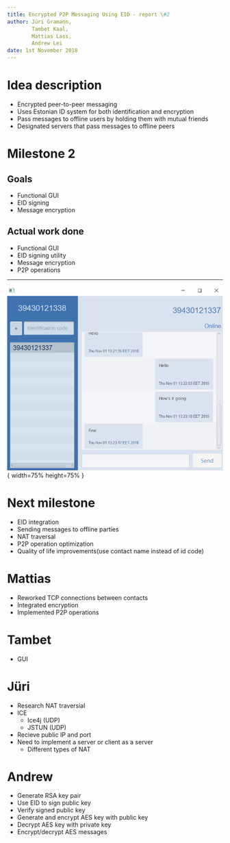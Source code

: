 ```yaml
---
title: Encrypted P2P Messaging Using EID - report \#2
author: Jüri Gramann, 
        Tambet Kaal, 
        Mattias Lass, 
        Andrew Lei
date: 1st November 2018
---
```


# Idea description

* Encrypted peer-to-peer messaging
* Uses Estonian ID system for both identification and encryption
* Pass messages to offline users by holding them with mutual friends
* Designated servers that pass messages to offline peers

# Milestone 2
## Goals 

- Functional GUI
- EID signing
- Message encryption

## Actual work done 

- Functional GUI
- EID signing utility
- Message encryption
- P2P operations

---

![](screencap-report2.png){ width=75% height=75% }

# Next milestone

- EID integration
- Sending messages to offline parties
- NAT traversal
- P2P operation optimization
- Quality of life improvements(use contact name instead of id code)

# Mattias

- Reworked TCP connections between contacts
- Integrated encryption 
- Implemented P2P operations

# Tambet
- GUI

# Jüri

- Research NAT traversial
- ICE 
    - Ice4j (UDP)
    - JSTUN (UDP)
- Recieve public IP and port
- Need to implement a server or client as a server
    - Different types of NAT

# Andrew

- Generate RSA key pair
- Use EID to sign public key
- Verify signed public key
- Generate and encrypt AES key with public key
- Decrypt AES key with private key
- Encrypt/decrypt AES messages
